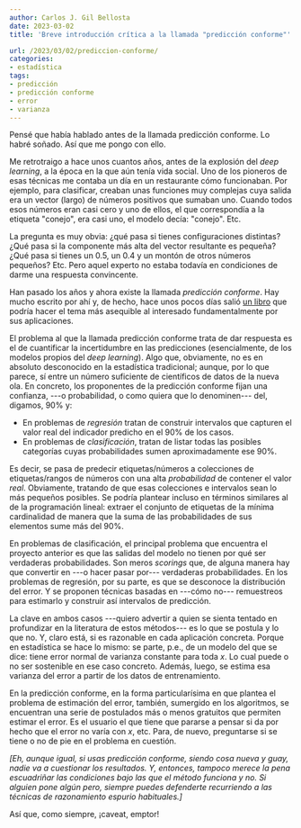 ```yaml
---
author: Carlos J. Gil Bellosta
date: 2023-03-02
title: 'Breve introducción crítica a la llamada "predicción conforme"'

url: /2023/03/02/prediccion-conforme/
categories:
- estadística
tags:
- predicción
- predicción conforme
- error
- varianza
---
```


Pensé que había hablado antes de la llamada predicción conforme. Lo habré soñado. Así que me pongo con ello.

Me retrotraigo a hace unos cuantos años, antes de la explosión del _deep learning_, a la época en la que aún tenía vida social. Uno de los pioneros de esas técnicas me contaba un día en un restaurante cómo funcionaban. Por ejemplo, para clasificar, creaban unas funciones muy complejas cuya salida era un vector (largo) de números positivos que sumaban uno. Cuando todos esos números eran casi cero y uno de ellos, el que correspondía a la etiqueta "conejo", era casi uno, el modelo decía: "conejo". Etc.

La pregunta es muy obvia: ¿qué pasa si tienes configuraciones distintas? ¿Qué pasa si la componente más alta del vector resultante es pequeña? ¿Qué pasa si tienes un 0.5, un 0.4 y un montón de otros números pequeños? Etc. Pero aquel experto no estaba todavía en condiciones de darme una respuesta convincente.

Han pasado los años y ahora existe la llamada _predicción conforme_. Hay mucho escrito por ahí y, de hecho, hace unos pocos días salió
[un libro](https://leanpub.com/conformal-prediction/c/zFAwIlcHZhk0)
que podría hacer el tema más asequible al interesado fundamentalmente por sus aplicaciones.

El problema al que la llamada predicción conforme trata de dar respuesta es el de cuantificar la incertidumbre en las predicciones (esencialmente, de los modelos propios del _deep learning_). Algo que, obviamente, no es en absoluto desconocido en la estadística tradicional; aunque, por lo que parece, sí entre un número suficiente de científicos de datos de la nueva ola. En concreto, los proponentes de la predicción conforme fijan una confianza, ---o probabilidad, o como quiera que lo denominen--- del, digamos, 90% y:

* En problemas de _regresión_ tratan de construir intervalos que capturen el valor real del indicador predicho en el 90% de los casos.
* En problemas de _clasificación_, tratan de listar todas las posibles categorías cuyas probabilidades sumen aproximadamente ese 90%.

Es decir, se pasa de predecir etiquetas/números a colecciones de etiquetas/rangos de números con una alta _probabilidad_ de contener el valor _real_. Obviamente, tratando de que esas colecciones e intervalos sean lo más pequeños posibles. Se podría plantear incluso en términos similares al de la programación lineal: extraer el conjunto de etiquetas de la mínima cardinalidad de manera que la suma de las probabilidades de sus elementos sume más del 90%.

En problemas de clasificación, el principal problema que encuentra el proyecto anterior es que las salidas del modelo no tienen por qué ser verdaderas probabilidades. Son meros _scorings_ que, de alguna manera hay que convertir en ---o hacer pasar por--- verdaderas probabilidades. En los problemas de regresión, por su parte, es que se desconoce la distribución del error. Y se proponen técnicas basadas en ---cómo no--- remuestreos para estimarlo y construir así intervalos de predicción.

La clave en ambos casos ---quiero advertir a quien se sienta tentado en profundizar en la literatura de estos métodos--- es lo que se postula y lo que no. Y, claro está, si es razonable en cada aplicación concreta. Porque en estadística se hace lo mismo: se parte, p.e., de un modelo del que se dice: tiene error normal de varianza constante para toda $x$. Lo cual puede o no ser sostenible en ese caso concreto. Además, luego, se estima esa varianza del error a partir de los datos de entrenamiento.

En la predicción conforme, en la forma particularísima en que plantea el problema de estimación del error, también, sumergido en los algoritmos, se encuentran una serie de postulados más o menos gratuitos que permiten estimar el error. Es el usuario el que tiene que pararse a pensar si da por hecho que el error no varía con $x$, etc. Para, de nuevo, preguntarse si se tiene o no de pie en el problema en cuestión.

_[Eh, aunque igual, si usas predicción conforme, siendo cosa nueva y guay, nadie va a cuestionar los resultados. Y, entonces, tampoco merece la pena escuadriñar las condiciones bajo las que el método funciona y no. Si alguien pone algún pero, siempre puedes defenderte recurriendo a las técnicas de razonamiento espurio habituales.]_

Así que, como siempre, ¡caveat, emptor!